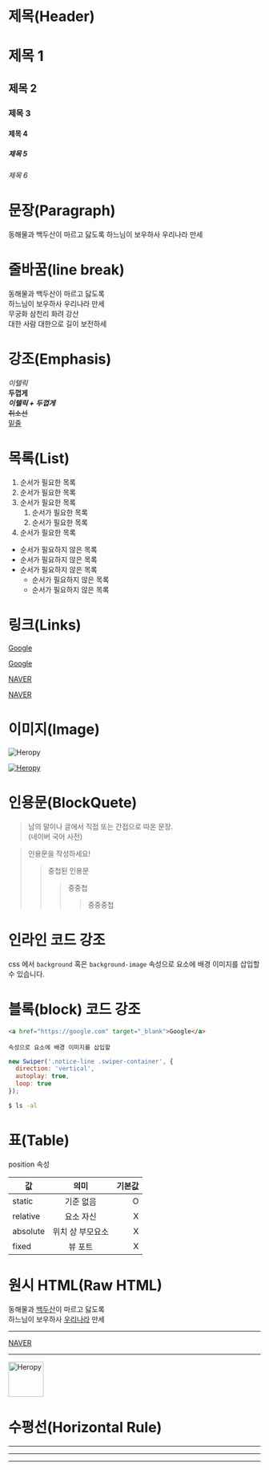 # 제목(Header)

# 제목 1
## 제목 2
### 제목 3
#### 제목 4
##### 제목 5
###### 제목 6

# 문장(Paragraph)

동해물과 백두산이 마르고 닳도록
하느님이 보우하사 우리나라 만세

# 줄바꿈(line break)

동해물과 백두산이 마르고 닳도록  
하느님이 보우하사 우리나라 만세  
무궁화 삼천리 화려 강산<br/>
대한 사람 대한으로 길이 보전하세

# 강조(Emphasis)

_이텔릭_  
**두껍게**  
**_이텔릭 + 두껍게_**  
~~취소선~~  
<u>밑줄</u>

# 목록(List)

1. 순서가 필요한 목록
1. 순서가 필요한 목록
1. 순서가 필요한 목록
    1. 순서가 필요한 목록
    1. 순서가 필요한 목록
1. 순서가 필요한 목록

- 순서가 필요하지 않은 목록
- 순서가 필요하지 않은 목록
- 순서가 필요하지 않은 목록
    - 순서가 필요하지 않은 목록
    - 순서가 필요하지 않은 목록

# 링크(Links)

<a href="https://google.com">Google</a>

[Google](https://google.com)

<a href="https://www.naver.com" title="Naver로 이동" target="_blank">NAVER</a>

[NAVER](https://www.naver.com "Naver로 이동")

# 이미지(Image)

![Heropy](https://heropy.blog/css/images/logo.png)

[![Heropy](https://heropy.blog/css/images/logo.png)](https://heropy.blog/)

# 인용문(BlockQuete)

> 남의 말이나 글에서 직접 또는 간접으로 따온 문장.  
> (네이버 국어 사전)  

> 인용문을 작성하세요!
>> 중첩된 인용문
>>> 중중첩
>>>> 중중중첩

# 인라인 코드 강조

css 에서 `background` 혹은 `background-image` 속성으로 요소에 배경 이미지를 삽입할 수 있습니다. 

# 블록(block) 코드 강조

```html
<a href="https://google.com" target="_blank">Google</a>
```

```plaintext
속성으로 요소에 배경 이미지를 삽입할
```

```javascript
new Swiper('.notice-line .swiper-container', {
  direction: 'vertical',
  autoplay: true,
  loop: true
});

```

```bash
$ ls -al
```

# 표(Table)

position 속성

값 | 의미 | 기본값
--|:--:|--:
static | 기준 없음 | O
relative | 요소 자신 | X
absolute | 위치 상 부모요소 | X
fixed | 뷰 포트 | X

# 원시 HTML(Raw HTML)

동해물과 <u>백두산</u>이 마르고 닳도록<br/>
하느님이 보우하사 <span style="text-decoration: underline;">우리나라</span> 만세

---

<a href="https://www.naver.com" title="Naver로 이동" target="_blank">NAVER</a>

---

<img width="70" src="https://heropy.blog/css/images/logo.png" alt="Heropy">

# 수평선(Horizontal Rule)

---

***

___


